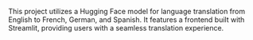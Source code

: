 This project utilizes a Hugging Face model for language translation from English to French, German, and Spanish. It features a frontend built with Streamlit, providing users with a seamless translation experience.
